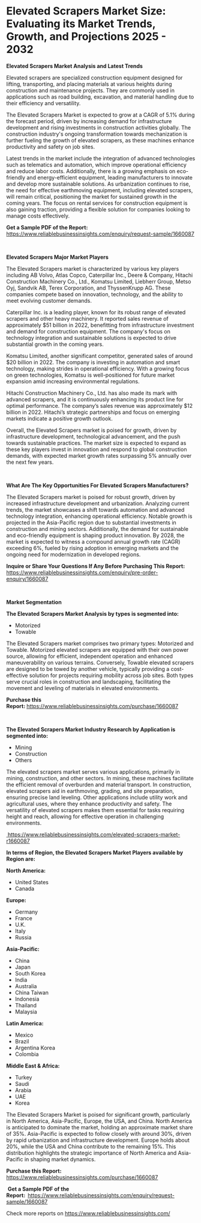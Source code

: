 <p><h1>Elevated Scrapers Market Size: Evaluating its Market Trends, Growth, and Projections 2025 - 2032</h1></p><p><strong>Elevated Scrapers Market Analysis and Latest Trends</strong></p>
<p><p>Elevated scrapers are specialized construction equipment designed for lifting, transporting, and placing materials at various heights during construction and maintenance projects. They are commonly used in applications such as road building, excavation, and material handling due to their efficiency and versatility.</p><p>The Elevated Scrapers Market is expected to grow at a CAGR of 5.1% during the forecast period, driven by increasing demand for infrastructure development and rising investments in construction activities globally. The construction industry's ongoing transformation towards mechanization is further fueling the growth of elevated scrapers, as these machines enhance productivity and safety on job sites.</p><p>Latest trends in the market include the integration of advanced technologies such as telematics and automation, which improve operational efficiency and reduce labor costs. Additionally, there is a growing emphasis on eco-friendly and energy-efficient equipment, leading manufacturers to innovate and develop more sustainable solutions. As urbanization continues to rise, the need for effective earthmoving equipment, including elevated scrapers, will remain critical, positioning the market for sustained growth in the coming years. The focus on rental services for construction equipment is also gaining traction, providing a flexible solution for companies looking to manage costs effectively.</p></p>
<p><strong>Get a Sample PDF of the Report:&nbsp;</strong> <a href="https://www.reliablebusinessinsights.com/enquiry/request-sample/1660087?utm_campaign=101&utm_medium=2&utm_source=Github&utm_content=ia&utm_term=17012025&utm_id=elevated-scrapers">https://www.reliablebusinessinsights.com/enquiry/request-sample/1660087</a></p>
<p>&nbsp;</p>
<p><strong>Elevated Scrapers Major Market Players</strong></p>
<p><p>The Elevated Scrapers market is characterized by various key players including AB Volvo, Atlas Copco, Caterpillar Inc., Deere & Company, Hitachi Construction Machinery Co., Ltd., Komatsu Limited, Liebherr Group, Metso Oyj, Sandvik AB, Terex Corporation, and ThyssenKrupp AG. These companies compete based on innovation, technology, and the ability to meet evolving customer demands.</p><p>Caterpillar Inc. is a leading player, known for its robust range of elevated scrapers and other heavy machinery. It reported sales revenue of approximately $51 billion in 2022, benefitting from infrastructure investment and demand for construction equipment. The company's focus on technology integration and sustainable solutions is expected to drive substantial growth in the coming years.</p><p>Komatsu Limited, another significant competitor, generated sales of around $20 billion in 2022. The company is investing in automation and smart technology, making strides in operational efficiency. With a growing focus on green technologies, Komatsu is well-positioned for future market expansion amid increasing environmental regulations.</p><p>Hitachi Construction Machinery Co., Ltd. has also made its mark with advanced scrapers, and it is continuously enhancing its product line for optimal performance. The company’s sales revenue was approximately $12 billion in 2022. Hitachi’s strategic partnerships and focus on emerging markets indicate a positive growth outlook.</p><p>Overall, the Elevated Scrapers market is poised for growth, driven by infrastructure development, technological advancement, and the push towards sustainable practices. The market size is expected to expand as these key players invest in innovation and respond to global construction demands, with expected market growth rates surpassing 5% annually over the next few years.</p></p>
<p>&nbsp;</p>
<p><strong>What Are The Key Opportunities For Elevated Scrapers Manufacturers?</strong></p>
<p><p>The Elevated Scrapers market is poised for robust growth, driven by increased infrastructure development and urbanization. Analyzing current trends, the market showcases a shift towards automation and advanced technology integration, enhancing operational efficiency. Notable growth is projected in the Asia-Pacific region due to substantial investments in construction and mining sectors. Additionally, the demand for sustainable and eco-friendly equipment is shaping product innovation. By 2028, the market is expected to witness a compound annual growth rate (CAGR) exceeding 6%, fueled by rising adoption in emerging markets and the ongoing need for modernization in developed regions.</p></p>
<p><strong>Inquire or Share Your Questions If Any Before Purchasing This Report:</strong> <a href="https://www.reliablebusinessinsights.com/enquiry/pre-order-enquiry/1660087?utm_campaign=101&utm_medium=2&utm_source=Github&utm_content=ia&utm_term=17012025&utm_id=elevated-scrapers">https://www.reliablebusinessinsights.com/enquiry/pre-order-enquiry/1660087</a></p>
<p>&nbsp;</p>
<p><strong>Market Segmentation</strong></p>
<p><strong>The Elevated Scrapers Market Analysis by types is segmented into:</strong></p>
<p><ul><li>Motorized</li><li>Towable</li></ul></p>
<p><p>The Elevated Scrapers market comprises two primary types: Motorized and Towable. Motorized elevated scrapers are equipped with their own power source, allowing for efficient, independent operation and enhanced maneuverability on various terrains. Conversely, Towable elevated scrapers are designed to be towed by another vehicle, typically providing a cost-effective solution for projects requiring mobility across job sites. Both types serve crucial roles in construction and landscaping, facilitating the movement and leveling of materials in elevated environments.</p></p>
<p><strong>Purchase this Report:&nbsp;</strong><a href="https://www.reliablebusinessinsights.com/purchase/1660087?utm_campaign=101&utm_medium=2&utm_source=Github&utm_content=ia&utm_term=17012025&utm_id=elevated-scrapers">https://www.reliablebusinessinsights.com/purchase/1660087</a></p>
<p>&nbsp;</p>
<p><strong>The Elevated Scrapers Market Industry Research by Application is segmented into:</strong></p>
<p><ul><li>Mining</li><li>Construction</li><li>Others</li></ul></p>
<p><p>The elevated scrapers market serves various applications, primarily in mining, construction, and other sectors. In mining, these machines facilitate the efficient removal of overburden and material transport. In construction, elevated scrapers aid in earthmoving, grading, and site preparation, ensuring precise land leveling. Other applications include utility work and agricultural uses, where they enhance productivity and safety. The versatility of elevated scrapers makes them essential for tasks requiring height and reach, allowing for effective operation in challenging environments.</p></p>
<p><a href="https://www.reliablebusinessinsights.com/elevated-scrapers-market-r1660087?utm_campaign=101&utm_medium=2&utm_source=Github&utm_content=ia&utm_term=17012025&utm_id=elevated-scrapers">&nbsp;https://www.reliablebusinessinsights.com/elevated-scrapers-market-r1660087</a></p>
<p><strong>In terms of Region, the Elevated Scrapers Market Players available by Region are:</strong></p>
<p>
    <p> <strong> North America: </strong>
        <ul>
            <li>United States</li>
            <li>Canada</li>
        </ul>
        </p> 
    <p> <strong> Europe: </strong>
        <ul>
            <li>Germany</li>
            <li>France</li>
            <li>U.K.</li>
            <li>Italy</li>
            <li>Russia</li>
        </ul>
        </p> 
    <p> <strong> Asia-Pacific: </strong>
        <ul>
            <li>China</li>
            <li>Japan</li>
            <li>South Korea</li>
            <li>India</li>
            <li>Australia</li>
            <li>China Taiwan</li>
            <li>Indonesia</li>
            <li>Thailand</li>
            <li>Malaysia</li>
        </ul>
        </p> 
    <p> <strong> Latin America: </strong>
        <ul>
            <li>Mexico</li>
            <li>Brazil</li>
            <li>Argentina Korea</li>
            <li>Colombia</li>
        </ul>
        </p> 
    <p> <strong> Middle East & Africa: </strong>
        <ul>
            <li>Turkey</li>
            <li>Saudi</li>
            <li>Arabia</li>
            <li>UAE</li>
            <li>Korea</li>
        </ul>
    </p>
    </p>
<p><p>The Elevated Scrapers Market is poised for significant growth, particularly in North America, Asia-Pacific, Europe, the USA, and China. North America is anticipated to dominate the market, holding an approximate market share of 35%. Asia-Pacific is expected to follow closely with around 30%, driven by rapid urbanization and infrastructure development. Europe holds about 20%, while the USA and China contribute to the remaining 15%. This distribution highlights the strategic importance of North America and Asia-Pacific in shaping market dynamics.</p></p>
<p><strong>Purchase this Report: </strong><a href="https://www.reliablebusinessinsights.com/purchase/1660087?utm_campaign=101&utm_medium=2&utm_source=Github&utm_content=ia&utm_term=17012025&utm_id=elevated-scrapers">https://www.reliablebusinessinsights.com/purchase/1660087</a></p>
<p>&nbsp;<strong>Get a Sample PDF of the Report:&nbsp;&nbsp;</strong><a href="https://www.reliablebusinessinsights.com/enquiry/request-sample/1660087?utm_campaign=101&utm_medium=2&utm_source=Github&utm_content=ia&utm_term=17012025&utm_id=elevated-scrapers">https://www.reliablebusinessinsights.com/enquiry/request-sample/1660087</a></p>
<p><strong></strong></p>
<p>Check more reports on <a href="https://www.reliablebusinessinsights.com/?utm_campaign=101&utm_medium=2&utm_source=Github&utm_content=ia&utm_term=17012025&utm_id=elevated-scrapers">https://www.reliablebusinessinsights.com/</a></p>